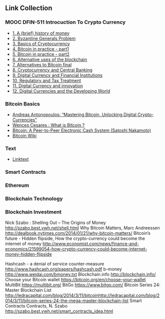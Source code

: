 ## Link Collection

### MOOC DFIN-511 Introcuction To Crypto Currency
* [1. A (brief) history of money](https://db.tt/yqorTxjh)
* [2. Byzantine Generals Problem](https://db.tt/BcYGaVB8)
* [3. Basics of Cryptocurrency](https://db.tt/Yqlx9DvW)
* [4. Bitcoin in practice - part1](https://db.tt/1qGrVT1W)
* [5. Bitcoin in practice - part2](https://db.tt/eqFusbZO)
* [6. Alternative uses of the blockchain](https://db.tt/iNDhgLDq)
* [7. Alternatives to Bitcoin final](https://db.tt/FM3Zxr6r)
* [8. Cryptocurrency and Central Banking](https://db.tt/KEEbxd8T)
* [9. Digital Currency and Financial Institutions](https://db.tt/FV8seM6I)
* [10. Regulatory and Tax Treatment](https://db.tt/mxyVCOgl)
* [11. Digital Currency and innovation](https://db.tt/CSy7iC1s)
* [12. Digital Currencies and the Developing World](https://db.tt/pAqXuGz5)

### Bitcoin Basics 
* [Andreas Antonopoulos: “Mastering Bitcoin, Unlocking Digital Crypto-Currencies”](https://github.com/aantonop/bitcoinbook/blob/develop/ch01.asciidoc)
* [Wences Cesares : What is Bitcoin ?](https://www.linkedin.com/pulse/20141120164624-208991-what-is-bitcoin)
* [Bitcoin: A Peer-to-Peer Electronic Cash System (Satoshi Nakamoto)](https://bitcoin.org/bitcoin.pdf)
* [Bitcoin Wiki](https://en.bitcoin.it/)

### Text
* [Linktext](www.spiegel.de)

### Smart Contracts

### Ethereum

### Blockchain Technology

### Blockchain Investment

	
	
	
	
	
Nick Szabo : Shelling Out – The Origins of Money	http://szabo.best.vwh.net/shell.html
Why Bitcoin Matters, Marc Andreessen	http://dealbook.nytimes.com/2014/01/21/why-bitcoin-matters/
Bitcoin’s future - Hidden flipside, How the crypto-currency could become the internet of money	http://www.economist.com/news/finance-and-economics/21599054-how-crypto-currency-could-become-internet-money-hidden-flipside
	
	
	
	
Hashcash - a denial of service counter-measure	http://www.hashcash.org/papers/hashcash.pdf
b-money	http://www.weidai.com/bmoney.txt
Blockchain.info	http://blockchain.info/
Choose your Bitcoin wallet	https://bitcoin.org/en/choose-your-wallet
MultiBit	https://multibit.org/
BitGo	https://www.bitgo.com/
Bitcoin Series 24: Master Blockchain List	http://ledracapital.com/blog/2014/3/11/bitcoinhttp://ledracapital.com/blog/2014/3/11/bitcoin-series-24-the-mega-master-blockchain-list
Smart Contracts Contracts, N. Szabo	http://szabo.best.vwh.net/smart_contracts_idea.html
